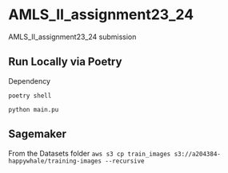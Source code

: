 # AMLS_II_assignment23_24
AMLS_II_assignment23_24 submission


## Run Locally via Poetry

Dependency 

``` poetry shell ```

``` python main.pu ```



## Sagemaker 

From the Datasets folder
```aws s3 cp train_images s3://a204384-happywhale/training-images --recursive```